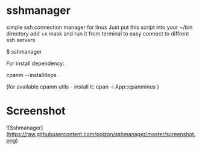 # sshmanager
simple ssh connection manager for linux
Just put this script into your ~/bin directory
add +x mask and run it from terminal to easy connect to diffrent ssh servers

$ sshmanager

For install dependency: 

cpanm --installdeps .

(for available cpanm utils - install it: cpan -i App::cpanminus )

# Screenshot
![Sshmanager]
(https://raw.githubusercontent.com/poizon/sshmanager/master/screenshot.png)
